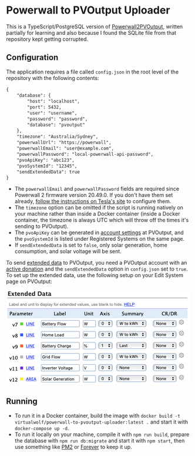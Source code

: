 # Powerwall to PVOutput Uploader
This is a TypeScript/PostgreSQL version of [Powerwall2PVOutput](https://github.com/ekul135/Powerwall2PVOutput/), written partially for learning and also because I found the SQLite file from that repository kept getting corrupted.

## Configuration
The application requires a file called `config.json` in the root level of the repository with the following contents:

```
{
    "database": {
        "host": "localhost",
        "port": 5432,
        "user": "username",
        "password": "password",
        "database": "pvoutput"
    },
    "timezone": "Australia/Sydney",
    "powerwallUrl": "https://powerwall",
    "powerwallEmail": "user@example.com",
    "powerwallPassword": "local-powerwall-api-password",
    "pvoApiKey": "abc123",
    "pvoSystemId": "12345",
    "sendExtendedData": true
}
```

* The `powerwallEmail` and `powerwallPassword` fields are required since Powerwall 2 firmware version 20.49.0. If you don't have them set already, [follow the instructions on Tesla's site](https://www.tesla.com/support/energy/powerwall/own/monitoring-from-home-network) to configure them.
* The `timezone` option can be omitted if the script is running natively on your machine rather than inside a Docker container (inside a Docker container, the timezone is always UTC which will throw off the times it's sending to PVOutput).
* The `pvoApiKey` can be generated in [account settings](https://pvoutput.org/account.jsp) at PVOutput, and the `pvoSystemId` is listed under Registered Systems on the same page.
* If `sendExtendedData` is set to `false`, only solar generation, home consumption, and solar voltage will be sent.

To send [extended data](https://pvoutput.org/help.html#extendeddata) to PVOutput, you need a PVOutput account with an [active donation](https://pvoutput.org/donate.jsp) and the `sendExtendedData` option in `config.json` set to `true`. To set up the extended data, use the following setup on your Edit System page on PVOutput:

![Extended data](images/extended-data.png)

## Running
* To run it in a Docker container, build the image with `docker build -t virtualwolf/powerwall-to-pvoutput-uploader:latest .` and start it with `docker-compose up -d`.
* To run it locally on your machine, compile it with `npm run build`, prepare the database with `npm run db:migrate` and start it with `npm start`, then use something like [PM2](https://pm2.keymetrics.io) or [Forever](https://www.npmjs.com/package/forever) to keep it up.
